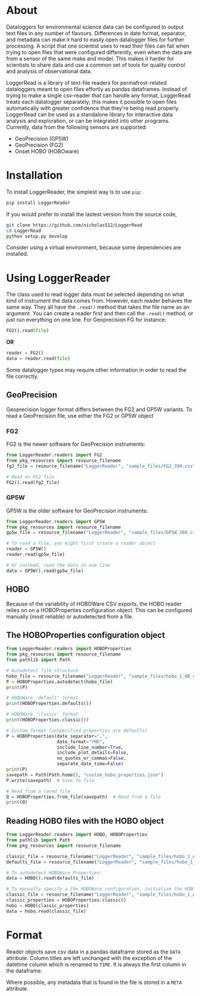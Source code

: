 # About
Dataloggers for environmental science data can be configured to output text files in any number of flavours. Differences in date format, separator, and metadata can make it hard to easily open datalogger files for further processing. A script that one scientist uses to read their files can fail when trying to open files that were configured differently, even when the data are from a sensor of the same make and model. This makes it harder for scientists to share data and use a common set of tools for quality control and analysis of observational data.

LoggerRead is a library of text-file readers for permafrost-related dataloggers meant to open files effortly as pandas dataframes. Instead of trying to make a single csv-reader that can handle any format, LoggerRead treats each datalogger separately; this makes it possible to open files automatically with greater confidence that they're being read properly. LoggerRead can be used as a standalone library for interactive data analysis and exploration, or can be integrated into other programs. Currently, data from the following sensors are supported:

* GeoPrecision (GP5W)
* GeoPrecision (FG2)
* Onset HOBO (HOBOware)

# Installation
To install LoggerReader, the simplest way is to use `pip`:
```bash
pip install LoggerReader
```

If you would prefer to install the lastest version from the source code, 
```bash
git clone https://github.com/nicholas512/LoggerRead
cd LoggerRead
python setup.py develop
```
Consider using a virtual environment, because some dependencies are installed.

# Using LoggerReader
The class used to read logger data must be selected depending on what kind of instrument the data comes from. However, each reader behaves the same way. They all have the `.read()` method that takes the file name as an argument. You can create a reader first and then call the `.read()` method, or just run everything on one line. For Geoprecision FG for instance:

```python
FG2().read(file)
```
**OR**
```python
reader = FG2()
data = reader.read(file)
```
Some datalogger types may require other information in order to read the file correctly.

## GeoPrecision
Geoprecision logger format differs between the FG2 and GP5W variants. To read a GeoPrecision file, use either the FG2 or GP5W object
### FG2
FG2 is the newer software for GeoPrecision instruments:

```python
from LoggerReader.readers import FG2
from pkg_resources import resource_filename
fg2_file = resource_filename("LoggerReader", "sample_files/FG2_399.csv")

# Read an FG2 file
FG2().read(fg2_file)
```

### GP5W
GP5W is the older software for GeoPrecision instruments:

```python
from LoggerReader.readers import GP5W
from pkg_resources import resource_filename
gp5w_file = resource_filename("LoggerReader", "sample_files/GP5W_260.csv")

# To read a file, you might first create a reader object 
reader = GP5W()
reader.read(gp5w_file)

# Or instead, read the data in one line
data = GP5W().read(gp5w_file)
```
## HOBO
Because of the variability of HOBOWare CSV exports, the HOBO reader relies on on a HOBOProperties configuration object. This can be configured manually (most reliable) or autodetected from a file.

## The HOBOProperties configuration object

```python
from LoggerReader.readers import HOBOProperties
from pkg_resources import resource_filename
from pathlib import Path

# Autodetect file structure
hobo_file = resource_filename("LoggerReader", "sample_files/hobo_1_AB_classic.csv")
P = HOBOProperties.autodetect(hobo_file)
print(P)

# HOBOWare 'default' format
print(HOBOProperties.defaults())

# HOBOWare 'classic' format
print(HOBOProperties.classic())

# Custom format (unspecified properties are defaults)
P = HOBOProperties(date_separator=",",
                   date_format="YMD",
                   include_line_number=True,
                   include_plot_details=False,
                   no_quotes_or_commas=False,
                   separate_date_time=False)
print(P)
savepath = Path(Path.home(), "custom_hobo_properties.json")
P.write(savepath)  # Save to file

# Read from a saved file
Q = HOBOProperties.from_file(savepath)  # Read from a file
print(Q)
```

## Reading HOBO files with the HOBO object

```python
from LoggerReader.readers import HOBO, HOBOProperties
from pathlib import Path
from pkg_resources import resource_filename

classic_file = resource_filename("LoggerReader", "sample_files/hobo_1_AB_classic.csv")
defaults_file = resource_filename("LoggerReader", "sample_files/hobo_1_AB_defaults.csv")

# To autodetect HOBOWare Properties:
data = HOBO().read(defaults_file)

# To manually specify a the HOBOWare configuration, initialize the HOBO reader with a HOBOProperties object
classic_file = resource_filename("LoggerReader", "sample_files/hobo_1_AB_classic.csv")
classic_properties = HOBOProperties.classic()
hobo = HOBO(classic_properties)
data = hobo.read(classic_file)
```

# Format
Reader objects save csv data in a pandas dataframe stored as the `DATA` attribute.  Column titles are left unchanged with the exception of the datetime column which is renamed to `TIME`. It is always the first column in the dataframe.

Where possible, any metadata that is found in the file is stored in a `META` attribute.

